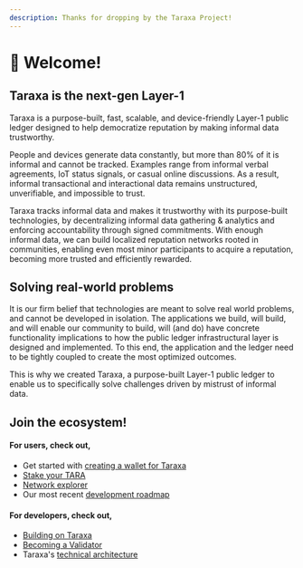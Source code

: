 ```yaml
---
description: Thanks for dropping by the Taraxa Project!
---
```


# 👋 Welcome!

## Taraxa is the next-gen Layer-1

Taraxa is a purpose-built, fast, scalable, and device-friendly Layer-1 public ledger designed to help democratize reputation by making informal data trustworthy.&#x20;

People and devices generate data constantly, but more than 80% of it is informal and cannot be tracked. Examples range from informal verbal agreements, IoT status signals, or casual online discussions. As a result, informal transactional and interactional data remains unstructured, unverifiable, and impossible to trust.

Taraxa tracks informal data and makes it trustworthy with its purpose-built technologies, by decentralizing informal data gathering & analytics and enforcing accountability through signed commitments. With enough informal data, we can build localized reputation networks rooted in communities, enabling even most minor participants to acquire a reputation, becoming more trusted and efficiently rewarded.

##

## Solving real-world problems

It is our firm belief that technologies are meant to solve real world problems, and cannot be developed in isolation. The applications we build, will build, and will enable our community to build, will (and do) have concrete functionality implications to how the public ledger infrastructural layer is designed and implemented. To this end, the application and the ledger need to be tightly coupled to create the most optimized outcomes.

This is why we created Taraxa, a purpose-built Layer-1 public ledger to enable us to specifically solve challenges driven by mistrust of informal data.&#x20;

##

## Join the ecosystem!&#x20;

#### For users, check out,&#x20;

* Get started with [creating a wallet for Taraxa](wallet/)&#x20;
* [Stake your TARA](faq/staking.md)
* [Network explorer](https://explorer.mainnet.taraxa.io/)&#x20;
* Our most recent [development roadmap](roadmap.md)

#### For developers, check out,&#x20;

* [Building on Taraxa](develop/quickstart.md)
* [Becoming a Validator](join-the-mainnet-candidate/mainnet-quick-start.md)&#x20;
* Taraxa's [technical architecture](tech-whitepaper/taraxa-architecture.md)

